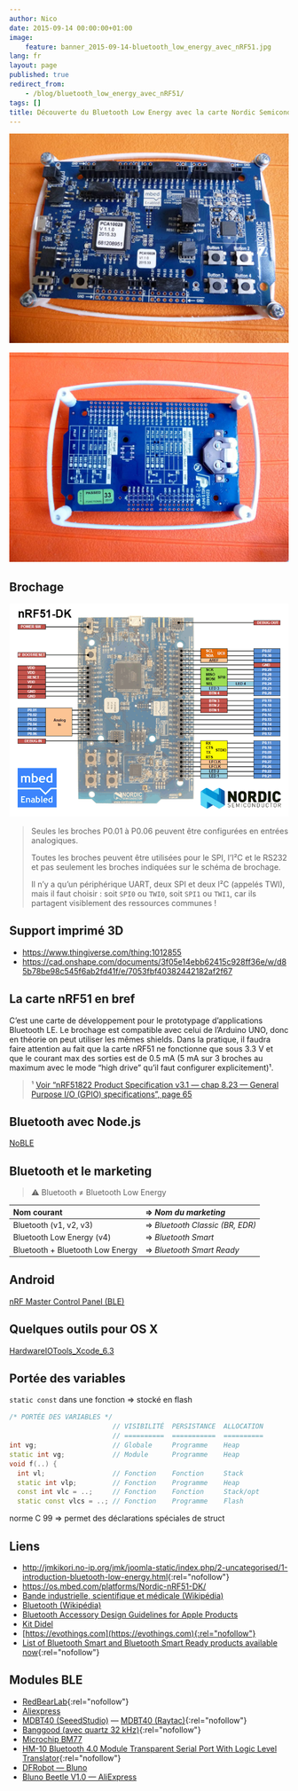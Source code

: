 ```yaml
---
author: Nico
date: 2015-09-14 00:00:00+01:00
image:
    feature: banner_2015-09-14-bluetooth_low_energy_avec_nRF51.jpg
lang: fr
layout: page
published: true
redirect_from:
    - /blog/bluetooth_low_energy_avec_nRF51/
tags: []
title: Découverte du Bluetooth Low Energy avec la carte Nordic Semiconductor nRF51
---
```


[![ouilogique.com][img_1]][img_1]

[img_1]: ../files/2015-09-14-bluetooth_low_energy_avec_nRF51/images/nRF51_001.jpg

[![ouilogique.com][img_2]][img_2]

[img_2]: ../files/2015-09-14-bluetooth_low_energy_avec_nRF51/images/nRF51_002.jpg

## Brochage

[![ouilogique.com][img_3]][img_3]

[img_3]: ../files/2015-05-28-pinouts/images/xnRF51-DK_Pinout_4.png

> Seules les broches P0.01 à P0.06 peuvent être configurées en entrées analogiques.
>
> Toutes les broches peuvent être utilisées pour le SPI, l’I²C et le RS232 et pas seulement les broches indiquées sur le schéma de brochage.
>
> Il n’y a qu’un périphérique UART, deux SPI et deux I²C (appelés TWI), mais il faut choisir : soit `SPI0` ou `TWI0`, soit `SPI1` ou `TWI1`, car ils partagent visiblement des ressources communes !

## Support imprimé 3D

-   <https://www.thingiverse.com/thing:1012855>
-   <https://cad.onshape.com/documents/3f05e14ebb62415c928ff36e/w/d85b78be98c545f6ab2fd41f/e/7053fbf40382442182af2f67>

## La carte nRF51 en bref

C’est une carte de développement pour le prototypage d’applications Bluetooth LE. Le brochage est compatible avec celui de l’Arduino UNO, donc en théorie on peut utiliser les mêmes shields. Dans la pratique, il faudra faire attention au fait que la carte nRF51 ne fonctionne que sous 3.3 V et que le courant max des sorties est de 0.5 mA (5 mA sur 3 broches au maximum avec le mode “high drive” qu’il faut configurer explicitement)¹.

> ¹ [Voir “nRF51822 Product Specification v3.1 — chap 8.23 — General Purpose I/O (GPIO) specifications”, page 65](https://www.nordicsemi.com/eng/nordic/download_resource/20339/13/3799285)

## Bluetooth avec Node.js

[NoBLE](https://github.com/noble/noble)

## Bluetooth et le marketing

> ⚠ Bluetooth ≠ Bluetooth Low Energy

| Nom courant                      | ⇒ _Nom du marketing_            |
| :------------------------------- | :------------------------------ |
| Bluetooth (v1, v2, v3)           | ⇒ _Bluetooth Classic (BR, EDR)_ |
| Bluetooth Low Energy (v4)        | ⇒ _Bluetooth Smart_             |
| Bluetooth + Bluetooth Low Energy | ⇒ _Bluetooth Smart Ready_       |

## Android

[nRF Master Control Panel (BLE)](https://play.google.com/store/apps/details?id=no.nordicsemi.android.mcp&hl=en)

## Quelques outils pour OS X

[HardwareIOTools_Xcode_6.3](http://adcdownload.apple.com/Developer_Tools/Hardware_IO_Tools_for_Xcode_6.3/HardwareIOTools_Xcode_6.3.dmg)

## Portée des variables

`static const` dans une fonction ⇒ stocké en flash

```c++
/* PORTÉE DES VARIABLES */
                          // VISIBILITÉ  PERSISTANCE  ALLOCATION
                          // ==========  ===========  ==========
int vg;                   // Globale     Programme    Heap
static int vg;            // Module      Programme    Heap
void f(..) {
  int vl;                 // Fonction    Fonction     Stack
  static int vlp;         // Fonction    Programme    Heap
  const int vlc = ..;     // Fonction    Fonction     Stack/opt
  static const vlcs = ..; // Fonction    Programme    Flash
```

norme C 99 ⇒ permet des déclarations spéciales de struct

## Liens

-   <http://jmkikori.no-ip.org/jmk/joomla-static/index.php/2-uncategorised/1-introduction-bluetooth-low-energy.html>{:rel="nofollow"}
-   <https://os.mbed.com/platforms/Nordic-nRF51-DK/>
-   [Bande industrielle, scientifique et médicale (Wikipédia)](https://fr.wikipedia.org/wiki/Bande_industrielle,_scientifique_et_médicale)
-   [Bluetooth (Wikipédia)](https://fr.wikipedia.org/wiki/Bluetooth)
-   [Bluetooth Accessory Design Guidelines for Apple Products](https://developer.apple.com/accessories/Accessory-Design-Guidelines.pdf)
-   [Kit Didel](https://www.didel.com/diduino/AdanRF51.pdf)
-   [https://evothings.com](https://evothings.com){:rel="nofollow"}
-   [List of Bluetooth Smart and Bluetooth Smart Ready products available now](http://www.bluetooth.com/Pages/Bluetooth-Smart-Devices-List.aspx){:rel="nofollow"}

## Modules BLE

-   [RedBearLab](https://redbear.cc/particle){:rel="nofollow"}
-   [Aliexpress](https://www.aliexpress.us/item/2251832148008595.html?gatewayAdapt=fra2usa4itemAdapt&_randl_shipto=US)
-   [MDBT40 (SeeedStudio)](https://www.seeedstudio.com/MDBT40-ANT-P256V3-nRF51422-based-BLE-Module-p-2507.html)
—   [MDBT40 (Raytac)](https://www.raytac.com/download/MDBT40/MDBT40%20spec-Version%20A3.pdf){:rel="nofollow"}
-   [Banggood (avec quartz 32 kHz)](https://www.banggood.com/sitemap.html){:rel="nofollow"}
-   [Microchip BM77](https://www.microchip.com/)
-   [HM-10 Bluetooth 4.0 Module Transparent Serial Port With Logic Level Translator](https://www.banggood.com/sitemap.html){:rel="nofollow"}
-   [DFRobot — Bluno](https://www.dfrobot.com/)
-   [Bluno Beetle V1.0 — AliExpress](https://www.aliexpress.us/item/2251832270221101.html?gatewayAdapt=fra2usa4itemAdapt&_randl_shipto=US)
